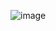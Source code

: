 ![image](https://github.com/luiz-pulga/laboratorio-so/assets/162224053/6800e553-9516-426f-b686-d1b4ae1dd72f)
